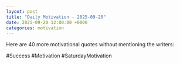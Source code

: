 ```yaml
---
layout: post
title: "Daily Motivation - 2025-09-20"
date: 2025-09-20 12:00:00 +0000
categories: motivation
---
```


Here are 40 more motivational quotes without mentioning the writers:

#Success #Motivation #SaturdayMotivation
